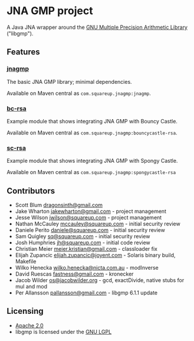 # JNA GMP project

A Java JNA wrapper around the
[GNU Multiple Precision Arithmetic Library](http://gmplib.org/) ("libgmp").

## Features

### [jnagmp](jnagmp/README.md)

The basic JNA GMP library; minimal dependencies.

Available on Maven central as `com.squareup.jnagmp:jnagmp`.

### [bc-rsa](bc-rsa/README.md)

Example module that shows integrating JNA GMP with Bouncy Castle.

Available on Maven central as `com.squareup.jnagmp:bouncycastle-rsa`.

### [sc-rsa](sc-rsa/README.md)

Example module that shows integrating JNA GMP with Spongy Castle.

Available on Maven central as `com.squareup.jnagmp:spongycastle-rsa`

## Contributors

- Scott Blum <dragonsinth@gmail.com>
- Jake Wharton <jakewharton@gmail.com> - project management
- Jesse Wilson <jwilson@squareup.com> - project management
- Nathan McCauley <mccauley@squareup.com> - initial security review
- Daniele Perito <daniele@squareup.com> - initial security review
- Sam Quigley <sq@squareup.com> - initial security review
- Josh Humphries <jh@squareup.com> - initial code review
- Christian Meier <meier.kristian@gmail.com> - classloader fix
- Elijah Zupancic <elijah.zupancic@joyent.com> - Solaris binary build, Makefile
- Wilko Henecka <wilko.henecka@nicta.com.au> - modInverse
- David Ruescas <fastness@gmail.com> - kronecker
- Jacob Wilder <os@jacobwilder.org> - gcd, exactDivide, native stubs for mul and mod
- Per Allansson <pallansson@gmail.com> - libgmp 6.1.1 update

## Licensing

- [Apache 2.0](http://www.apache.org/licenses/LICENSE-2.0.html)
- libgmp is licensed under the [GNU LGPL](https://www.gnu.org/copyleft/lesser.html)
